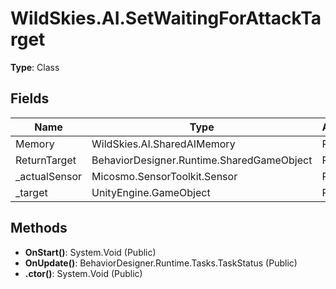 ﻿# WildSkies.AI.SetWaitingForAttackTarget

**Type**: Class

## Fields

| Name | Type | Access |
|------|------|--------|
| Memory | WildSkies.AI.SharedAIMemory | Public |
| ReturnTarget | BehaviorDesigner.Runtime.SharedGameObject | Public |
| _actualSensor | Micosmo.SensorToolkit.Sensor | Private |
| _target | UnityEngine.GameObject | Private |

## Methods

- **OnStart()**: System.Void (Public)
- **OnUpdate()**: BehaviorDesigner.Runtime.Tasks.TaskStatus (Public)
- **.ctor()**: System.Void (Public)

